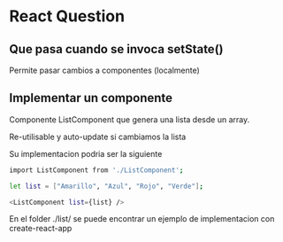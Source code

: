 # React Question

## Que pasa cuando se invoca setState()

Permite pasar cambios a componentes (localmente)

## Implementar un componente

Componente ListComponent que genera una lista desde un array.

Re-utilisable y auto-update si cambiamos la lista

Su implementacion podria ser la siguiente

```bash
import ListComponent from './ListComponent';

let list = ["Amarillo", "Azul", "Rojo", "Verde"];

<ListComponent list={list} />
```

En el folder ./list/ se puede encontrar un ejemplo de implementacion con create-react-app